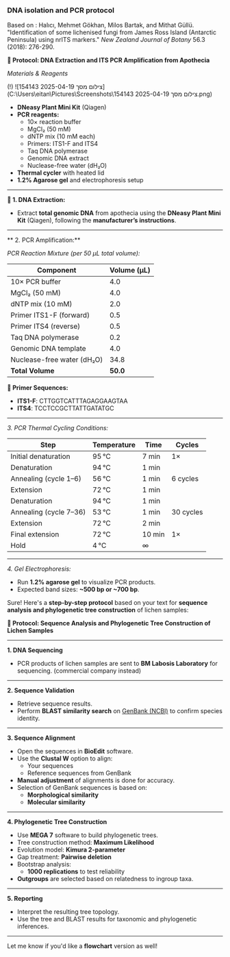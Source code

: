 

### DNA isolation and PCR protocol





Based on : Halıcı, Mehmet Gökhan, Milos Bartak, and Mithat Güllü. "Identification of some lichenised fungi from James Ross Island (Antarctic Peninsula) using nrITS markers." *New Zealand Journal of Botany* 56.3 (2018): 276-290.‏

 

**🧪 Protocol: DNA Extraction and ITS PCR Amplification from Apothecia**

*Materials & Reagents*

(!) ![צילום מסך 2025-04-19 154143](C:\Users\eitan\Pictures\Screenshots\צילום מסך 2025-04-19 154143.png)

- **DNeasy     Plant Mini Kit** (Qiagen)
- **PCR     reagents:**
  - 10×      reaction buffer
  - MgCl₂      (50 mM)
  - dNTP      mix (10 mM each)
  - Primers:      ITS1-F and ITS4
  - Taq      DNA polymerase
  - Genomic      DNA extract
  - Nuclease-free      water (dH₂O)
- **Thermal     cycler** with heated lid
- **1.2%     Agarose gel** and electrophoresis setup

------

**🔬 1. DNA Extraction:**

- Extract     **total genomic DNA** from apothecia using the **DNeasy Plant Mini Kit**     (Qiagen), following the **manufacturer’s instructions**.

------

 

 

 

 

** 2. PCR Amplification:**

*PCR Reaction Mixture (per 50 µL total volume):*



| **Component**              | **Volume (µL)** |
| -------------------------- | --------------- |
| 10× PCR buffer             | 4.0             |
| MgCl₂ (50 mM)              | 4.0             |
| dNTP mix (10 mM)           | 2.0             |
| Primer ITS1-F (forward)    | 0.5             |
| Primer ITS4 (reverse)      | 0.5             |
| Taq DNA polymerase         | 0.2             |
| Genomic DNA template       | 4.0             |
| Nuclease-free water (dH₂O) | 34.8            |
| **Total Volume**           | **50.0**        |

**🧬 Primer Sequences:**

- **ITS1-F**:     CTTGGTCATTTAGAGGAAGTAA
- **ITS4**:     TCCTCCGCTTATTGATATGC

------

 

 

 

 

 

 

 

 

 

*3. PCR Thermal Cycling Conditions:*



| **Step**               | **Temperature** | **Time** | **Cycles** |
| ---------------------- | --------------- | -------- | ---------- |
| Initial denaturation   | 95 °C           | 7 min    | 1×         |
| Denaturation           | 94 °C           | 1 min    |            |
| Annealing (cycle 1–6)  | 56 °C           | 1 min    | 6 cycles   |
| Extension              | 72 °C           | 1 min    |            |
| Denaturation           | 94 °C           | 1 min    |            |
| Annealing (cycle 7–36) | 53 °C           | 1 min    | 30 cycles  |
| Extension              | 72 °C           | 2 min    |            |
| Final extension        | 72 °C           | 10 min   | 1×         |
| Hold                   | 4 °C            | ∞        |            |

------

*4. Gel Electrophoresis:*

- Run **1.2%     agarose gel** to visualize PCR products.
- Expected     band sizes: **~500 bp or ~700 bp**.

Sure! Here's a **step-by-step protocol** based on your text for **sequence analysis and phylogenetic tree construction** of lichen samples:

 

 

 

 

 

 

 

 

**🧬 Protocol: Sequence Analysis and Phylogenetic Tree Construction of Lichen Samples**

------

**1. DNA Sequencing**

- PCR     products of lichen samples are sent to **BM Labosis Laboratory** for     sequencing. (commercial company instead)

------

**2. Sequence Validation**

- Retrieve     sequence results.
- Perform     **BLAST similarity search** on [GenBank      (NCBI)](https://blast.ncbi.nlm.nih.gov/) to confirm species identity.

------

**3. Sequence Alignment**

- Open     the sequences in **BioEdit** software.
- Use     the **Clustal W** option to align:
  - Your      sequences
  - Reference      sequences from GenBank
- **Manual     adjustment** of alignments is done for accuracy.
- Selection     of GenBank sequences is based on:
  - **Morphological      similarity**
  - **Molecular      similarity**

------

**4. Phylogenetic Tree Construction**

- Use **MEGA     7** software to build phylogenetic trees.
- Tree     construction method: **Maximum Likelihood**
- Evolution     model: **Kimura 2-parameter**
- Gap     treatment: **Pairwise deletion**
- Bootstrap     analysis:
  - **1000      replications** to test reliability
- **Outgroups**     are selected based on relatedness to ingroup taxa.

------

**5. Reporting**

- Interpret     the resulting tree topology.
- Use     the tree and BLAST results for taxonomic and phylogenetic inferences.

------

Let me know if you'd like a **flowchart** version as well!
